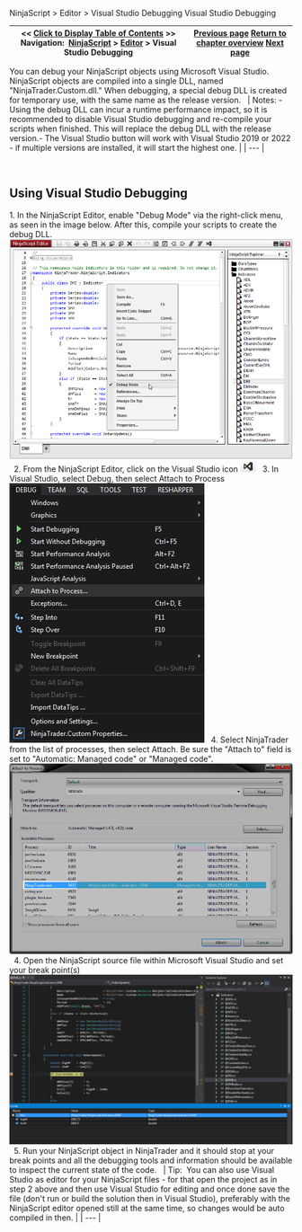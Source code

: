 ﻿
NinjaScript \> Editor \> Visual Studio Debugging
Visual Studio Debugging

| \<\< [Click to Display Table of Contents](visual_studio_debugging.md) \>\> **Navigation:**     [NinjaScript](ninjascript.md) \> [Editor](editor.md) \> Visual Studio Debugging | [Previous page](output.md) [Return to chapter overview](editor.md) [Next page](editor_keyboard_shortcuts.md) |
| --- | --- |

You can debug your NinjaScript objects using Microsoft Visual Studio. NinjaScript objects are compiled into a single DLL, named "NinjaTrader.Custom.dll." When debugging, a special debug DLL is created for temporary use, with the same name as the release version. 
 
| Notes:  - Using the debug DLL can incur a runtime performance impact, so it is recommended to disable Visual Studio debugging and re\-compile your scripts when finished. This will replace the debug DLL with the release version.- The Visual Studio button will work with Visual Studio 2019 or 2022 \- if multiple versions are installed, it will start the highest one. |
| --- |

 
## Using Visual Studio Debugging
1\. In the NinjaScript Editor, enable "Debug Mode" via the right\-click menu, as seen in the image below. After this, compile your scripts to create the debug DLL.
 
![NS_Editor_5](ns_editor_5.png)
 
2\. From the NinjaScript Editor, click on the Visual Studio icon ![NS_Editor_6](ns_editor_6.png)
 
3\. In Visual Studio, select Debug, then select Attach to Process
 
![NS_Editor_7](ns_editor_7.png)
 
4\. Select NinjaTrader from the list of processes, then select Attach. Be sure the "Attach to" field is set to "Automatic: Managed code" or "Managed code".
 
![NS_Editor_8](ns_editor_8.png)
 
4\. Open the NinjaScript source file within Microsoft Visual Studio and set your break point(s)
 
![NS_Editor_9](ns_editor_9.png)
 
5\. Run your NinjaScript object in NinjaTrader and it should stop at your break points and all the debugging tools and information should be available to inspect the current state of the code.
 
| Tip:  You can also use Visual Studio as editor for your NinjaScript files \- for that open the project as in step 2 above and then use Visual Studio for editing and once done save the file (don't run or build the solution then in Visual Studio), preferably with the NinjaScript editor opened still at the same time, so changes would be auto compiled in then. |
| --- |

